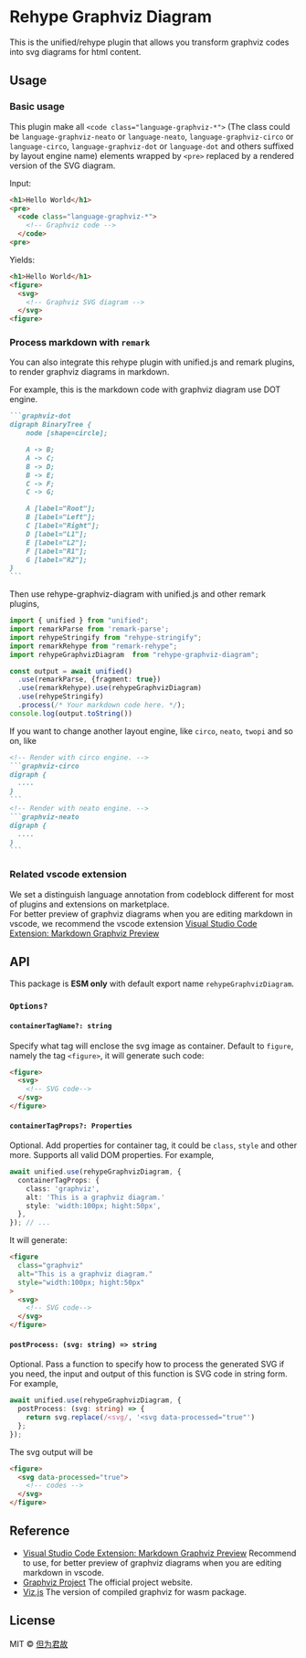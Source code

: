 # Rehype Graphviz Diagram

This is the unified/rehype plugin that allows you transform graphviz codes into svg diagrams for html content.

## Usage

### Basic usage

This plugin make all `<code class="language-graphviz-*">` (The class could be `language-graphviz-neato` or `language-neato`, `language-graphviz-circo` or `language-circo`, `language-graphviz-dot` or `language-dot` and others suffixed by layout engine name) elements wrapped by `<pre>` replaced by a rendered version of the SVG diagram.

Input:

```html
<h1>Hello World</h1>
<pre>
  <code class="language-graphviz-*">
    <!-- Graphviz code -->
  </code>
<pre>
```

Yields:

```html
<h1>Hello World</h1>
<figure>
  <svg>
    <!-- Graphviz SVG diagram -->
  </svg>
<figure>
```

### Process markdown with `remark`

You can also integrate this rehype plugin with unified.js and remark plugins, to render graphviz diagrams in markdown.

For example, this is the markdown code with graphviz diagram use DOT engine.

````markdown
```graphviz-dot
digraph BinaryTree {
    node [shape=circle];

    A -> B;
    A -> C;
    B -> D;
    B -> E;
    C -> F;
    C -> G;

    A [label="Root"];
    B [label="Left"];
    C [label="Right"];
    D [label="L1"];
    E [label="L2"];
    F [label="R1"];
    G [label="R2"];
}
```
````

Then use rehype-graphviz-diagram with unified.js and other remark plugins,

```typescript
import { unified } from "unified";
import remarkParse from 'remark-parse';
import rehypeStringify from "rehype-stringify";
import remarkRehype from "remark-rehype";
import rehypeGraphvizDiagram  from "rehype-graphviz-diagram";

const output = await unified()
  .use(remarkParse, {fragment: true})
  .use(remarkRehype).use(rehypeGraphvizDiagram)
  .use(rehypeStringify)
  .process(/* Your markdown code here. */);
console.log(output.toString())
```

If you want to change another layout engine, like `circo`, `neato`, `twopi` and so on, like

````markdown
<!-- Render with circo engine. -->
```graphviz-circo
digraph {
  ....
}
```
<!-- Render with neato engine. -->
```graphviz-neato
digraph {
  ....
}
```
````

### Related vscode extension

We set a distinguish language annotation from codeblock different for most of plugins and extensions on marketplace. \
For better preview of graphviz diagrams when you are editing markdown in vscode, we recommend the vscode extension [Visual Studio Code Extension: Markdown Graphviz Preview](https://marketplace.visualstudio.com/items?itemName=PrinOrange.markdown-graphviz-preview)

## API

This package is **ESM only** with default export name `rehypeGraphvizDiagram`.

### `Options?`

#### `containerTagName?: string`

Specify what tag will enclose the svg image as container. Default to `figure`, namely the tag `<figure>`, it will generate such code:

```html
<figure>
  <svg>
    <!-- SVG code-->
  </svg>
</figure>
```

#### `containerTagProps?: Properties`

Optional. Add properties for container tag, it could be `class`, `style` and other more. Supports all valid DOM properties. For example,

```typescript
await unified.use(rehypeGraphvizDiagram, {
  containerTagProps: {
    class: 'graphviz',
    alt: 'This is a graphviz diagram.'
    style: 'width:100px; hight:50px',
  },
}); // ...
```

It will generate:

```html
<figure
  class="graphviz"
  alt="This is a graphviz diagram."
  style="width:100px; hight:50px"
>
  <svg>
    <!-- SVG code-->
  </svg>
</figure>
```

#### `postProcess: (svg: string) => string`

Optional. Pass a function to specify how to process the generated SVG if you need, the input and output of this function is SVG code in string form. For example,

```typescript
await unified.use(rehypeGraphvizDiagram, {
  postProcess: (svg: string) => {
    return svg.replace(/<svg/, '<svg data-processed="true"')
  };
});
```

The svg output will be

```html
<figure>
  <svg data-processed="true">
    <!-- codes -->
  </svg>
</figure>
```

## Reference

- [Visual Studio Code Extension: Markdown Graphviz Preview](https://marketplace.visualstudio.com/items?itemName=PrinOrange.markdown-graphviz-preview) Recommend to use, for better preview of graphviz diagrams when you are editing markdown in vscode.
- [Graphviz Project](https://graphviz.org/) The official project website.
- [Viz.js](https://github.com/mdaines/viz-js) The version of compiled graphviz for wasm package.

## License

MIT © [但为君故](https://github.com/PrinOrange)
